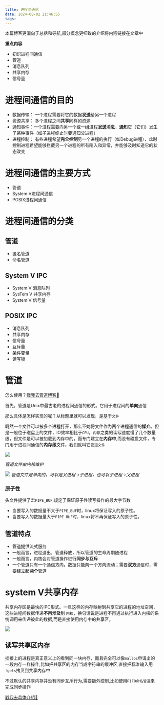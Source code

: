 ```yaml
---
title: 进程间通信
date: 2024-08-02 21:46:55
tags:
---
```


本篇博客更偏向于总括和导航,部分概念更细致的介绍将内嵌链接在文章中

**重点内容**
+ 初识进程间通信
+ 管道
+ 消息队列
+ 共享内存
+ 信号量

# 进程间通信的目的
+ 数据传输： 一个进程需要将它的数据**发送**给另一个进程
+ 资源共享： 多个进程之间**共享**同样的资源
+ 通知事件：一个进程需要向另一个或一组进程**发送消息**，**通知**它（它们）发生了某种事件（如子进程终止时要通知父进程）
+ 进程控制： 有些进程希望**完全控制**另一个进程的执行（如Debug进程），此时控制进程希望能够拦截另一个进程的所有陷入和异常，并能够及时知道它的状态改变

# 进程间通信的主要方式
+ 管道
+ System V进程间通信
+ POSIX进程间通信

# 进程间通信的分类

## 管道
+ 匿名管道
+ 命名管道

## System V IPC
+ System V 消息队列
+ SysTem V 共享内存
+ System V 信号量

## POSIX IPC
+ 消息队列
+ 共享内存
+ 信号量
+ 互斥量
+ 条件变量
+ 读写锁

# 管道
怎么使用？[戳我去管道博客🔗](https://www.supdriver.top/2024/08/02/pipe/)

首先，管道是Unix中最古老的进程间通信的形式。它用于进程间的**单向**通信

那么具体是怎样实现的呢？从标题里就可以发现，是基于`文件`

既然一个文件可以被多个进程打开，那么不妨将文件作为两个进程通信的**媒介**。但是一般位于磁盘上的文件，IO效率相比于`CPU`，`内存`之类的读写速度慢了几个数量级，但文件是可以被加载到内存中的，而专门建立在**内存中**,而没有磁盘文件，专门用于进程间通信的**内存级**文件，我们就叫它`管道文件`

![](https://picbed0521.oss-cn-shanghai.aliyuncs.com/blogpic/PixPin_2024-08-09_21-19-22.png)

*管道文件由内核维护*

![](https://picbed0521.oss-cn-shanghai.aliyuncs.com/blogpic/PixPin_2024-08-10_17-52-20.png)
*管道文件是单向的，可以是父进程->子进程，也可以子进程->父进程*

### 原子性
头文件提供了宏`PIPE_BUF`,规定了保证原子性读写操作的最大字节数

+ 当要写入的数据量不大于`PIPE_BUF`时，linux将保证写入的原子性。
+ 当要写入的数据量大于`PIPE_BUF`时，linux将不再保证写入的原子性。

## 管道特点

+ 管道提供流式服务
+ 一般而言，进程退出，管道释放，所以管道的生命周期随进程
+ 一般而言，内核会对管道操作进行**同步与互斥**
+ 一个管道只有一个通信方向，数据只能向一个方向流动；需要**双方**通信时，需要建立起**两个**管道


# system V共享内存
共享内存区是最快的IPC形式。一旦这样的内存映射到共享它的进程的地址空间，这些进程间数据传递**不再涉及**到
`内核`，换句话说是进程不再通过执行进入内核的系统调用来传递彼此的数据,而是直接使用内存中的共享区。

![](https://picbed0521.oss-cn-shanghai.aliyuncs.com/blogpic/shared_mm.png)

## 读写共享区内存
挂接上的进程是真正意义上的看到同一块内存，而且完全可以像`malloc`申请出的一段内存一样操作,比如把共享区的内存当成字符串的缓冲区,直接把标准输入用`fgets`拷贝到共享内存中

不过默认的共享内存并没有同步互斥行为,需要额外控制,比如使用`FIFO命名管道`来完成同步操作

[戳我去具体介绍🔗](https://www.supdriver.top/2024/08/14/shmd/)

